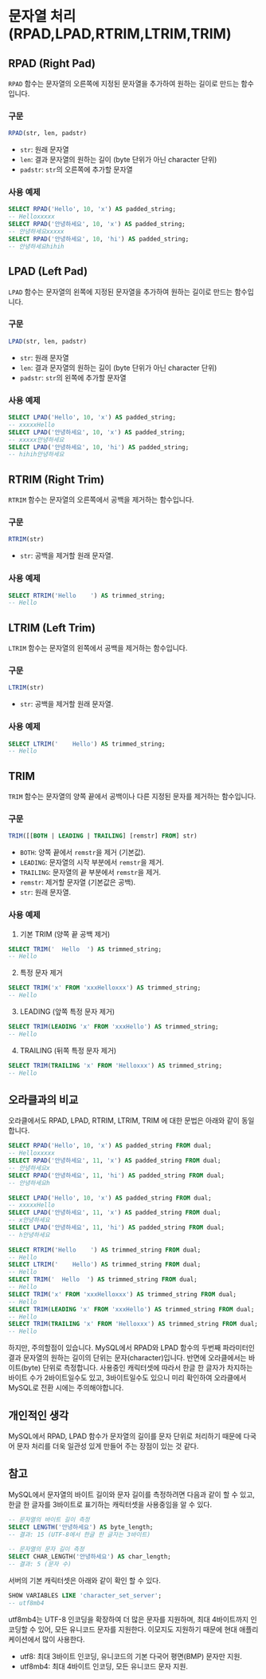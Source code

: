 # 문자열 처리 (RPAD,LPAD,RTRIM,LTRIM,TRIM)
## RPAD (Right Pad)

`RPAD` 함수는 문자열의 오른쪽에 지정된 문자열을 추가하여 원하는 길이로 만드는 함수입니다.

### 구문

```sql
RPAD(str, len, padstr)
```

- `str`: 원래 문자열
- `len`: 결과 문자열의 원하는 길이 (byte 단위가 아닌 character 단위)
- `padstr`: `str`의 오른쪽에 추가할 문자열

### 사용 예제

```sql
SELECT RPAD('Hello', 10, 'x') AS padded_string;  
-- Helloxxxxx  
SELECT RPAD('안녕하세요', 10, 'x') AS padded_string;  
-- 안녕하세요xxxxx
SELECT RPAD('안녕하세요', 10, 'hi') AS padded_string;  
-- 안녕하세요hihih
```

## LPAD (Left Pad)

`LPAD` 함수는 문자열의 왼쪽에 지정된 문자열을 추가하여 원하는 길이로 만드는 함수입니다.

### 구문

```sql
LPAD(str, len, padstr)
```

- `str`: 원래 문자열
- `len`: 결과 문자열의 원하는 길이 (byte 단위가 아닌 character 단위)
- `padstr`: `str`의 왼쪽에 추가할 문자열

### 사용 예제

```sql
SELECT LPAD('Hello', 10, 'x') AS padded_string;  
-- xxxxxHello  
SELECT LPAD('안녕하세요', 10, 'x') AS padded_string;  
-- xxxxx안녕하세요  
SELECT LPAD('안녕하세요', 10, 'hi') AS padded_string;  
-- hihih안녕하세요
```

## RTRIM (Right Trim)

`RTRIM` 함수는 문자열의 오른쪽에서 공백을 제거하는 함수입니다.

### 구문

```sql
RTRIM(str)
```

- `str`: 공백을 제거할 원래 문자열.

### 사용 예제

```sql
SELECT RTRIM('Hello    ') AS trimmed_string;  
-- Hello
```

## LTRIM (Left Trim)

`LTRIM` 함수는 문자열의 왼쪽에서 공백을 제거하는 함수입니다.

### 구문

```sql
LTRIM(str)
```

- `str`: 공백을 제거할 원래 문자열.

### 사용 예제

```sql
SELECT LTRIM('    Hello') AS trimmed_string;  
-- Hello
```

## TRIM

`TRIM` 함수는 문자열의 양쪽 끝에서 공백이나 다른 지정된 문자를 제거하는 함수입니다.

### 구문

```sql
TRIM([[BOTH | LEADING | TRAILING] [remstr] FROM] str)
```

- `BOTH`: 양쪽 끝에서 `remstr`을 제거 (기본값).
- `LEADING`: 문자열의 시작 부분에서 `remstr`을 제거.
- `TRAILING`: 문자열의 끝 부분에서 `remstr`을 제거.
- `remstr`: 제거할 문자열 (기본값은 공백).
- `str`: 원래 문자열.

### 사용 예제

1. 기본 TRIM (양쪽 끝 공백 제거)

```sql
SELECT TRIM('  Hello  ') AS trimmed_string;  
-- Hello
```

2. 특정 문자 제거

```sql
SELECT TRIM('x' FROM 'xxxHelloxxx') AS trimmed_string;  
-- Hello
```

3. LEADING (앞쪽 특정 문자 제거)

```sql
SELECT TRIM(LEADING 'x' FROM 'xxxHello') AS trimmed_string;  
-- Hello
```

4. TRAILING (뒤쪽 특정 문자 제거)

```sql
SELECT TRIM(TRAILING 'x' FROM 'Helloxxx') AS trimmed_string;  
-- Hello
```

## 오라클과의 비교

오라클에서도 RPAD, LPAD, RTRIM, LTRIM, TRIM 에 대한 문법은 아래와 같이 동일합니다.

```sql
SELECT RPAD('Hello', 10, 'x') AS padded_string FROM dual;  
-- Helloxxxxx  
SELECT RPAD('안녕하세요', 11, 'x') AS padded_string FROM dual;  
-- 안녕하세요x  
SELECT RPAD('안녕하세요', 11, 'hi') AS padded_string FROM dual;  
-- 안녕하세요h  
  
SELECT LPAD('Hello', 10, 'x') AS padded_string FROM dual;  
-- xxxxxHello  
SELECT LPAD('안녕하세요', 11, 'x') AS padded_string FROM dual;  
-- x안녕하세요  
SELECT LPAD('안녕하세요', 11, 'hi') AS padded_string FROM dual;  
-- h안녕하세요  
  
SELECT RTRIM('Hello    ') AS trimmed_string FROM dual;  
-- Hello  
SELECT LTRIM('    Hello') AS trimmed_string FROM dual;  
-- Hello  
SELECT TRIM('  Hello  ') AS trimmed_string FROM dual;  
-- Hello  
SELECT TRIM('x' FROM 'xxxHelloxxx') AS trimmed_string FROM dual;  
-- Hello  
SELECT TRIM(LEADING 'x' FROM 'xxxHello') AS trimmed_string FROM dual;  
-- Hello  
SELECT TRIM(TRAILING 'x' FROM 'Helloxxx') AS trimmed_string FROM dual;  
-- Hello
```

하지만, 주의할점이 있습니다.
MySQL에서 RPAD와 LPAD 함수의 두번째 파라미터인 결과 문자열의 원하는 길이의 단위는 문자(character)입니다.
반면에 오라클에서는 바이트(byte) 단위로 측정합니다.
사용중인 캐릭터셋에 따라서 한글 한 글자가 차지하는 바이트 수가 2바이트일수도 있고, 3바이트일수도 있으니 미리 확인하여 오라클에서 MySQL로 전환 시에는 주의해야합니다.

## 개인적인 생각

MySQL에서 RPAD, LPAD 함수가 문자열의 길이를 문자 단위로 처리하기 때문에 다국어 문자 처리를 더욱 일관성 있게 만들어 주는 장점이 있는 것 같다.

## 참고

MySQL에서 문자열의 바이트 길이와 문자 길이를 측정하려면 다음과 같이 할 수 있고, 한글 한 글자를 3바이트로 표기하는 캐릭터셋을 사용중임을 알 수 있다.

```sql
-- 문자열의 바이트 길이 측정  
SELECT LENGTH('안녕하세요') AS byte_length;  
-- 결과: 15 (UTF-8에서 한글 한 글자는 3바이트)  
  
-- 문자열의 문자 길이 측정  
SELECT CHAR_LENGTH('안녕하세요') AS char_length;  
-- 결과: 5 (문자 수)
```

서버의 기본 캐릭터셋은 아래와 같이 확인 할 수 있다.

```sql
SHOW VARIABLES LIKE 'character_set_server';  
-- utf8mb4
```

utf8mb4는 UTF-8 인코딩을 확장하여 더 많은 문자를 지원하며, 최대 4바이트까지 인코딩할 수 있어, 모든 유니코드 문자를 지원한다. 이모지도 지원하기 때문에 현대 애플리케이션에서 많이 사용한다.

- utf8: 최대 3바이트 인코딩, 유니코드의 기본 다국어 평면(BMP) 문자만 지원.
- utf8mb4: 최대 4바이트 인코딩, 모든 유니코드 문자 지원.
